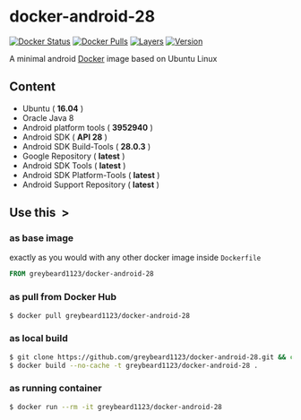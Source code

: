 # docker-android-28

[![Docker Status][docker-shield]][docker-link] [![Docker Pulls][pulls-shield]][pulls-link] [![Layers][layers-shield]][layers-link] [![Version][version-shield]][version-link]

A minimal android [Docker](https://www.docker.com/) image based on Ubuntu Linux

## Content &nbsp;

- Ubuntu ( **16.04** )
- Oracle Java 8
- Android platform tools ( **3952940** )
- Android SDK ( **API 28** )
- Android SDK Build-Tools ( **28.0.3** )
- Google Repository ( **latest** )
- Android SDK Tools ( **latest** )
- Android SDK Platform-Tools ( **latest** )
- Android Support Repository ( **latest** )

## Use this &nbsp;>

### as base image

exactly as you would with any other docker image inside `Dockerfile`

```Dockerfile
FROM greybeard1123/docker-android-28
```

### as pull from Docker Hub

```sh
$ docker pull greybeard1123/docker-android-28
```

### as local build

```sh
$ git clone https://github.com/greybeard1123/docker-android-28.git && cd docker-android-28 
$ docker build --no-cache -t greybeard1123/docker-android-28 .
```

### as running container

```sh
$ docker run --rm -it greybeard1123/docker-android-28
```

[docker-shield]: https://img.shields.io/docker/build/greybeard1123/docker-android-28.svg
[docker-link]: https://hub.docker.com/r/greybeard1123/docker-android-28

[pulls-shield]: https://img.shields.io/docker/pulls/greybeard1123/docker-android-28.svg
[pulls-link]: https://hub.docker.com/r/greybeard1123/docker-android-28

[layers-shield]: https://images.microbadger.com/badges/image/greybeard1123/docker-android-28.svg
[layers-link]: https://microbadger.com/images/greybeard1123/docker-android-28

[version-shield]: https://images.microbadger.com/badges/version/greybeard1123/docker-android-28.svg
[version-link]: https://microbadger.com/images/greybeard1123/docker-android-28
